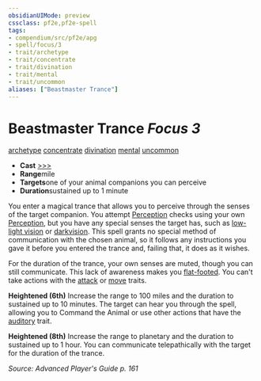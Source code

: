 ```yaml
---
obsidianUIMode: preview
cssclass: pf2e,pf2e-spell
tags:
- compendium/src/pf2e/apg
- spell/focus/3
- trait/archetype
- trait/concentrate
- trait/divination
- trait/mental
- trait/uncommon
aliases: ["Beastmaster Trance"]
---
```

# Beastmaster Trance *Focus 3*   
[archetype](rules/traits/archetype.md)  [concentrate](rules/traits/concentrate.md)  [divination](rules/traits/divination.md)  [mental](rules/traits/mental.md)  [uncommon](rules/traits/uncommon.md)  

- **Cast** [>>>](rules/core-rulebook/chapter-9-playing-the-game.md#Actions "Three-Action") 
- **Range**mile
- **Targets**one of your animal companions you can perceive
- **Duration**sustained up to 1 minute

You enter a magical trance that allows you to perceive through the senses of the target companion. You attempt [Perception](compendium/skills.md#Perception) checks using your own [Perception](compendium/skills.md#Perception), but you have any special senses the target has, such as [low-light vision](rules/abilities/low-light-vision.md) or [darkvision](rules/abilities/darkvision.md). This spell grants no special method of communication with the chosen animal, so it follows any instructions you gave it before you entered the trance and, failing that, it does as it wishes.

For the duration of the trance, your own senses are muted, though you can still communicate. This lack of awareness makes you [flat-footed](rules/conditions.md#Flat-footed). You can't take actions with the [attack](rules/traits/attack.md) or [move](rules/traits/move.md) traits.

**Heightened (6th)** Increase the range to 100 miles and the duration to sustained up to 10 minutes. The target can hear you through the spell, allowing you to Command the Animal or use other actions that have the [auditory](rules/traits/auditory.md) trait.

**Heightened (8th)** Increase the range to planetary and the duration to sustained up to 1 hour. You can communicate telepathically with the target for the duration of the trance.

*Source: Advanced Player's Guide p. 161*